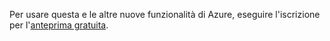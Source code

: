 ﻿Per usare questa e le altre nuove funzionalità di Azure, eseguire l'iscrizione per l'[anteprima gratuita](https://account.windowsazure.com/PreviewFeatures).


<!--HONumber=45--> 
